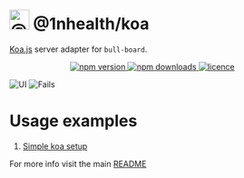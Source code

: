# <img alt="@1nhealth" src="https://raw.githubusercontent.com/felixmosh/bull-board/master/packages/ui/src/static/images/logo.svg" width="35px" /> @1nhealth/koa 

[Koa.js](https://koajs.com/) server adapter for `bull-board`.

<p align="center">
  <a href="https://www.npmjs.com/package/@1nhealth/koa">
    <img alt="npm version" src="https://img.shields.io/npm/v/@1nhealth/koa">
  </a>
  <a href="https://www.npmjs.com/package/bull-board">
    <img alt="npm downloads" src="https://img.shields.io/npm/dw/bull-board">
  </a>
  <a href="https://github.com/vcapretz/bull-board/blob/master/LICENSE">
    <img alt="licence" src="https://img.shields.io/github/license/vcapretz/bull-board">
  </a>
<p>

![UI](https://raw.githubusercontent.com/felixmosh/bull-board/master/screenshots/shot.png)
![Fails](https://raw.githubusercontent.com/felixmosh/bull-board/master/screenshots/fails.png)

# Usage examples
1. [Simple koa setup](https://github.com/felixmosh/bull-board/tree/master/examples/with-koa)

For more info visit the main [README](https://github.com/felixmosh/bull-board#readme)
